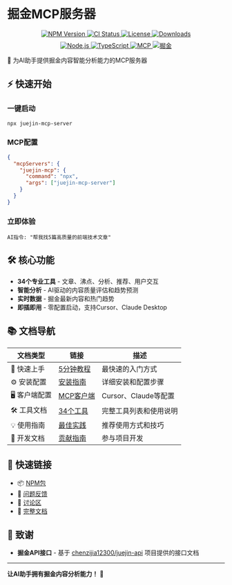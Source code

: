 # 掘金MCP服务器

<div align="center">

<!-- 核心信息徽章 -->
<div style="margin-bottom: 8px;">
  <a href="https://www.npmjs.com/package/juejin-mcp-server">
    <img src="https://img.shields.io/npm/v/juejin-mcp-server?style=flat-square&logo=npm&color=cb3837" alt="NPM Version" />
  </a>
  <a href="https://github.com/h7ml/juejin-mcp-server/actions">
    <img src="https://img.shields.io/github/actions/workflow/status/h7ml/juejin-mcp-server/ci.yml?style=flat-square&logo=github&label=CI" alt="CI Status" />
  </a>
  <a href="https://github.com/h7ml/juejin-mcp-server/blob/main/LICENSE">
    <img src="https://img.shields.io/npm/l/juejin-mcp-server?style=flat-square&color=green" alt="License" />
  </a>
  <a href="https://www.npmjs.com/package/juejin-mcp-server">
    <img src="https://img.shields.io/npm/dm/juejin-mcp-server?style=flat-square&logo=npm&color=blue" alt="Downloads" />
  </a>
</div>

<!-- 技术栈徽章 -->
<div>
  <a href="https://nodejs.org/">
    <img src="https://img.shields.io/node/v/juejin-mcp-server?style=flat-square&logo=node.js&color=339933" alt="Node.js" />
  </a>
  <a href="https://www.typescriptlang.org/">
    <img src="https://img.shields.io/badge/TypeScript-5.0+-blue?style=flat-square&logo=typescript" alt="TypeScript" />
  </a>
  <a href="https://modelcontextprotocol.io/">
    <img src="https://img.shields.io/badge/MCP-1.1.3-purple?style=flat-square&logo=data:image/svg+xml;base64,PHN2ZyB3aWR0aD0iMjQiIGhlaWdodD0iMjQiIHZpZXdCb3g9IjAgMCAyNCAyNCIgZmlsbD0ibm9uZSIgeG1sbnM9Imh0dHA6Ly93d3cudzMub3JnLzIwMDAvc3ZnIj4KPHBhdGggZD0iTTEyIDJMMTMuMDkgOC4yNkwyMCA5TDEzLjA5IDE1Ljc0TDEyIDIyTDEwLjkxIDE1Ljc0TDQgOUwxMC45MSA4LjI2TDEyIDJaIiBmaWxsPSJ3aGl0ZSIvPgo8L3N2Zz4K" alt="MCP" />
  </a>
  <a href="https://juejin.cn/">
    <img src="https://img.shields.io/badge/掘金-API-1e80ff?style=flat-square&logo=data:image/svg+xml;base64,PHN2ZyB3aWR0aD0iMjQiIGhlaWdodD0iMjQiIHZpZXdCb3g9IjAgMCAyNCAyNCIgZmlsbD0ibm9uZSIgeG1sbnM9Imh0dHA6Ly93d3cudzMub3JnLzIwMDAvc3ZnIj4KPHBhdGggZD0iTTEyIDJMMTMuMDkgOC4yNkwyMCA5TDEzLjA5IDE1Ljc0TDEyIDIyTDEwLjkxIDE1Ljc0TDQgOUwxMC45MSA4LjI2TDEyIDJaIiBmaWxsPSJ3aGl0ZSIvPgo8L3N2Zz4K" alt="掘金" />
  </a>
</div>

</div>

🚀 为AI助手提供掘金内容智能分析能力的MCP服务器

## ⚡ 快速开始

### 一键启动

```bash
npx juejin-mcp-server
```

### MCP配置

```json
{
  "mcpServers": {
    "juejin-mcp": {
      "command": "npx",
      "args": ["juejin-mcp-server"]
    }
  }
}
```

### 立即体验

```text
AI指令: "帮我找5篇高质量的前端技术文章"
```

## 🛠️ 核心功能

- **34个专业工具** - 文章、沸点、分析、推荐、用户交互
- **智能分析** - AI驱动的内容质量评估和趋势预测
- **实时数据** - 掘金最新内容和热门趋势
- **即插即用** - 零配置启动，支持Cursor、Claude Desktop

## 📚 文档导航

| 文档类型      | 链接                                                                                         | 描述                   |
| ------------- | -------------------------------------------------------------------------------------------- | ---------------------- |
| 🚀 快速上手   | [5分钟教程](https://github.com/h7ml/juejin-mcp-server/blob/main/docs/quick-start.md)         | 最快速的入门方式       |
| ⚙️ 安装配置   | [安装指南](https://github.com/h7ml/juejin-mcp-server/blob/main/docs/installation.md)         | 详细安装和配置步骤     |
| 🖥️ 客户端配置 | [MCP客户端](https://github.com/h7ml/juejin-mcp-server/blob/main/docs/mcp-clients.md)         | Cursor、Claude等配置   |
| 🛠️ 工具文档   | [34个工具](https://github.com/h7ml/juejin-mcp-server/blob/main/docs/tools/README.md)         | 完整工具列表和使用说明 |
| 💡 使用指南   | [最佳实践](https://github.com/h7ml/juejin-mcp-server/blob/main/docs/usage/best-practices.md) | 推荐使用方式和技巧     |
| 🔧 开发文档   | [贡献指南](https://github.com/h7ml/juejin-mcp-server/blob/main/CONTRIBUTING.md)              | 参与项目开发           |

## 🔗 快速链接

- 📦 [NPM包](https://www.npmjs.com/package/juejin-mcp-server)
- 🐛 [问题反馈](https://github.com/h7ml/juejin-mcp-server/issues)
- 💬 [讨论区](https://github.com/h7ml/juejin-mcp-server/discussions)
- 📖 [完整文档](https://github.com/h7ml/juejin-mcp-server/blob/main/docs/README.md)

## 🙏 致谢

- **掘金API接口** - 基于 [chenzijia12300/juejin-api](https://github.com/chenzijia12300/juejin-api) 项目提供的接口文档

---

**让AI助手拥有掘金内容分析能力！** 🚀
